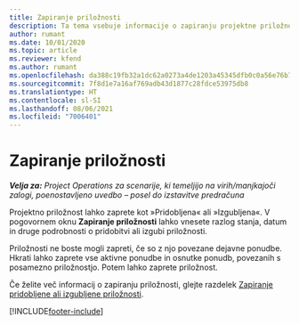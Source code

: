 ```yaml
---
title: Zapiranje priložnosti
description: Ta tema vsebuje informacije o zapiranju projektne priložnosti.
author: rumant
ms.date: 10/01/2020
ms.topic: article
ms.reviewer: kfend
ms.author: rumant
ms.openlocfilehash: da388c19fb32a1dc62a0273a4de1203a45345dfb0c0a56e76b73cccc751e9545
ms.sourcegitcommit: 7f8d1e7a16af769adb43d1877c28fdce53975db8
ms.translationtype: HT
ms.contentlocale: sl-SI
ms.lasthandoff: 08/06/2021
ms.locfileid: "7006401"
---
```

# <a name="close-an-opportunity"></a>Zapiranje priložnosti

_**Velja za:** Project Operations za scenarije, ki temeljijo na virih/manjkajoči zalogi, poenostavljeno uvedbo – posel do izstavitve predračuna_

Projektno priložnost lahko zaprete kot »Pridobljena« ali »Izgubljena«. V pogovornem oknu **Zapiranje priložnosti** lahko vnesete razlog stanja, datum in druge podrobnosti o pridobitvi ali izgubi priložnosti.

Priložnosti ne boste mogli zapreti, če so z njo povezane dejavne ponudbe. Hkrati lahko zaprete vse aktivne ponudbe in osnutke ponudb, povezanih s posamezno priložnostjo. Potem lahko zaprete priložnost.

Če želite več informacij o zapiranju priložnosti, glejte razdelek [Zapiranje pridobljene ali izgubljene priložnosti](/dynamics365/sales-enterprise/close-opportunity-won-lost-sales).


[!INCLUDE[footer-include](../includes/footer-banner.md)]